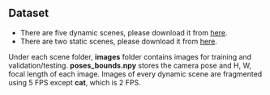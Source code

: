 ## Dataset
- There are five dynamic scenes, please download it from [here](https://www.dropbox.com/s/2j2tdzo27kcaivr/dynamic_scene.zip?dl=0).
- There are two static scenes, please download it from [here](https://www.dropbox.com/s/skxcle8iytml1jt/static_scene.zip?dl=0).

Under each scene folder, **images** folder contains images for training and validation/testing.
**poses_bounds.npy** stores the camera pose and H, W, focal length of each image.
Images of every dynamic scene are fragmented using 5 FPS except **cat**, which is 2 FPS.